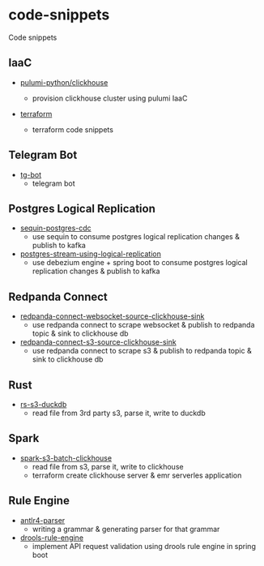# code-snippets
Code snippets


## IaaC
- [pulumi-python/clickhouse](pulumi-python/clickhouse)
  - provision clickhouse cluster using pulumi IaaC

- [terraform](terraform)
  - terraform code snippets

## Telegram Bot
- [tg-bot](tg-bot)
  - telegram bot

## Postgres Logical Replication
- [sequin-postgres-cdc](sequin-postgres-cdc)
  - use sequin to consume postgres logical replication changes & publish to kafka
- [postgres-stream-using-logical-replication](postgres-stream-using-logical-replication)
  - use debezium engine + spring boot to consume postgres logical replication changes & publish to kafka

## Redpanda Connect
- [redpanda-connect-websocket-source-clickhouse-sink](redpanda-connect-websocket-source-clickhouse-sink)
  - use redpanda connect to scrape websocket & publish to redpanda topic & sink to clickhouse db
- [redpanda-connect-s3-source-clickhouse-sink](redpanda-connect-s3-source-clickhouse-sink)
  - use redpanda connect to scrape s3 & publish to redpanda topic & sink to clickhouse db

## Rust
- [rs-s3-duckdb](rs-s3-duckdb)
  - read file from 3rd party s3, parse it, write to duckdb

## Spark
- [spark-s3-batch-clickhouse](spark-s3-batch-clickhouse)
  - read file from s3, parse it, write to clickhouse
  - terraform create clickhouse server & emr serverles application

## Rule Engine
- [antlr4-parser](antlr4-parser)
  - writing a grammar & generating parser for that grammar
- [drools-rule-engine](drools-rule-engine)
  - implement API request validation using drools rule engine in spring boot
